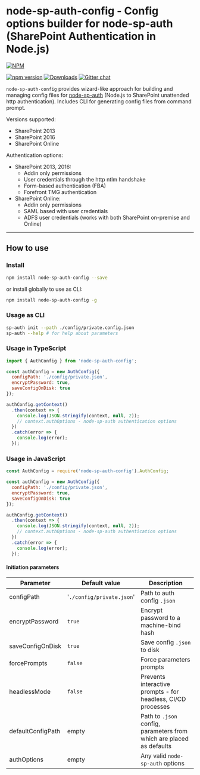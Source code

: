 # node-sp-auth-config - Config options builder for node-sp-auth (SharePoint Authentication in Node.js)

[![NPM](https://nodei.co/npm/node-sp-auth-config.png?mini=true&downloads=true&downloadRank=true&stars=true)](https://nodei.co/npm/node-sp-auth-config/)

[![npm version](https://badge.fury.io/js/node-sp-auth-config.svg)](https://badge.fury.io/js/node-sp-auth-config)
[![Downloads](https://img.shields.io/npm/dm/node-sp-auth-config.svg)](https://www.npmjs.com/package/node-sp-auth-config)
[![Gitter chat](https://badges.gitter.im/gitterHQ/gitter.png)](https://gitter.im/sharepoint-node/Lobby)

`node-sp-auth-config` provides wizard-like approach for building and managing config files for [node-sp-auth](https://github.com/s-KaiNet/node-sp-auth) (Node.js to SharePoint unattended http authentication). Includes CLI for generating config files from command prompt.

Versions supported:

- SharePoint 2013
- SharePoint 2016
- SharePoint Online

Authentication options:

- SharePoint 2013, 2016:
  - Addin only permissions
  - User credentials through the http ntlm handshake
  - Form-based authentication (FBA)
  - Forefront TMG authentication
- SharePoint Online:
  - Addin only permissions
  - SAML based with user credentials
  - ADFS user credentials (works with both SharePoint on-premise and Online)

---

## How to use

### Install

```bash
npm install node-sp-auth-config --save
```

or install globally to use as CLI:

```bash
npm install node-sp-auth-config -g
```

### Usage as CLI

```bash
sp-auth init --path ./config/private.config.json
sp-auth --help # for help about parameters
```

### Usage in TypeScript

```javascript
import { AuthConfig } from 'node-sp-auth-config';

const authConfig = new AuthConfig({
  configPath: './config/private.json',
  encryptPassword: true,
  saveConfigOnDisk: true
});

authConfig.getContext()
  .then(context => {
    console.log(JSON.stringify(context, null, 2));
    // context.authOptions - node-sp-auth authentication options
  })
  .catch(error => {
    console.log(error);
  });
```

### Usage in JavaScript

```javascript
const AuthConfig = require('node-sp-auth-config').AuthConfig;

const authConfig = new AuthConfig({
  configPath: './config/private.json',
  encryptPassword: true,
  saveConfigOnDisk: true
});

authConfig.getContext()
  .then(context => {
    console.log(JSON.stringify(context, null, 2));
    // context.authOptions - node-sp-auth authentication options
  })
  .catch(error => {
    console.log(error);
  });
```

#### Initiation parameters

| Parameter | Default value | Description |
| --- | --- | --- |
| configPath | '`./config/private.json`' | Path to auth config `.json` |
| encryptPassword | `true` | Encrypt password to a machine-bind hash |
| saveConfigOnDisk | `true` | Save config `.json` to disk |
| forcePrompts | `false` | Force parameters prompts |
| headlessMode | `false` | Prevents interactive prompts - for headless, CI/CD processes |
| defaultConfigPath | empty | Path to `.json` config, parameters from which are placed as defaults |
| authOptions | empty | Any valid `node-sp-auth` options |